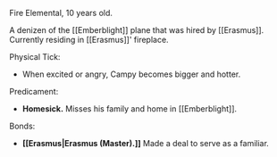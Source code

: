 Fire Elemental, 10 years old.

A denizen of the [[Emberblight]] plane that was hired by [[Erasmus]].
Currently residing in [[Erasmus]]' fireplace.

Physical Tick:
- When excited or angry, Campy becomes bigger and hotter.

Predicament:
- **Homesick.** Misses his family and home in [[Emberblight]].

Bonds:
- **[[Erasmus|Erasmus (Master).]]** Made a deal to serve as a familiar.